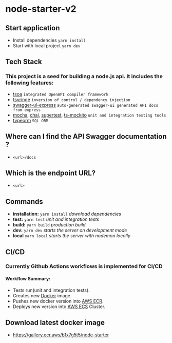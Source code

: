 # node-starter-v2

## Start application
 
* Install dependencies `yarn install`
* Start with local project `yarn dev`

## Tech Stack
### This project is a seed for building a **node.js** api. It includes the following features:
  * [tsoa](https://www.npmjs.com/package/tsoa) `integrated OpenAPI compiler framework`
  * [tsyringe](https://www.npmjs.com/package/tsyringe) `inversion of control / dependency injection`
  * [swagger-ui-express](https://www.npmjs.com/package/swagger-ui-express) `auto-generated swagger-ui generated API docs from express`
  * [mocha](https://www.npmjs.com/package/mocha), [chai](https://www.npmjs.com/package/chai), [supertest](https://www.npmjs.com/package/supertest), [ts-mockito](https://github.com/NagRock/ts-mockito#readme) `unit and integration testing tools`
  * [typeorm](https://www.npmjs.com/package/typeorm) `SQL ORM`

## Where can I find the API Swagger documentation ?
* `<url>/docs`

## Which is the endpoint URL?
* `<url>`

## Commands
* **installation:** `yarn install` *download dependencies*
* **test:** `yarn test` *unit and integration tests*
* **build:** `yarn build` *production build*
* **dev:** `yarn dev` *starts the server on development mode*
* **local** `yarn local` *starts the server with nodemon locally*

## CI/CD
### Currently Github Actions workflows is implemented for CI/CD

#### Workflow Summary: 
* Tests run(unit and integration tests).
* Creates new [Docker](https://www.docker.com/) image.
* Pushes new docker version into [AWS ECR](https://aws.amazon.com/ecr/).
* Deploys new version into [AWS ECS](https://aws.amazon.com/ecs/) Cluster.

## Download latest docker image
* https://gallery.ecr.aws/b1x7g5t5/node-starter

